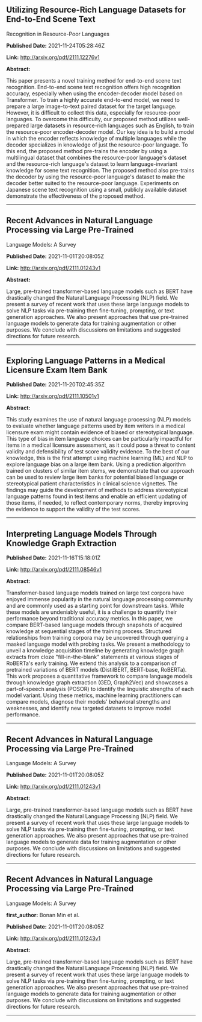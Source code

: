 ## Utilizing Resource-Rich Language Datasets for End-to-End Scene Text
  Recognition in Resource-Poor Languages

**Published Date:** 2021-11-24T05:28:46Z

**Link:** http://arxiv.org/pdf/2111.12276v1

**Abstract:**

  This paper presents a novel training method for end-to-end scene text
recognition. End-to-end scene text recognition offers high recognition
accuracy, especially when using the encoder-decoder model based on Transformer.
To train a highly accurate end-to-end model, we need to prepare a large
image-to-text paired dataset for the target language. However, it is difficult
to collect this data, especially for resource-poor languages. To overcome this
difficulty, our proposed method utilizes well-prepared large datasets in
resource-rich languages such as English, to train the resource-poor
encoder-decoder model. Our key idea is to build a model in which the encoder
reflects knowledge of multiple languages while the decoder specializes in
knowledge of just the resource-poor language. To this end, the proposed method
pre-trains the encoder by using a multilingual dataset that combines the
resource-poor language's dataset and the resource-rich language's dataset to
learn language-invariant knowledge for scene text recognition. The proposed
method also pre-trains the decoder by using the resource-poor language's
dataset to make the decoder better suited to the resource-poor language.
Experiments on Japanese scene text recognition using a small, publicly
available dataset demonstrate the effectiveness of the proposed method.


---

## Recent Advances in Natural Language Processing via Large Pre-Trained
  Language Models: A Survey

**Published Date:** 2021-11-01T20:08:05Z

**Link:** http://arxiv.org/pdf/2111.01243v1

**Abstract:**

  Large, pre-trained transformer-based language models such as BERT have
drastically changed the Natural Language Processing (NLP) field. We present a
survey of recent work that uses these large language models to solve NLP tasks
via pre-training then fine-tuning, prompting, or text generation approaches. We
also present approaches that use pre-trained language models to generate data
for training augmentation or other purposes. We conclude with discussions on
limitations and suggested directions for future research.


---

## Exploring Language Patterns in a Medical Licensure Exam Item Bank

**Published Date:** 2021-11-20T02:45:35Z

**Link:** http://arxiv.org/pdf/2111.10501v1

**Abstract:**

  This study examines the use of natural language processing (NLP) models to
evaluate whether language patterns used by item writers in a medical licensure
exam might contain evidence of biased or stereotypical language. This type of
bias in item language choices can be particularly impactful for items in a
medical licensure assessment, as it could pose a threat to content validity and
defensibility of test score validity evidence. To the best of our knowledge,
this is the first attempt using machine learning (ML) and NLP to explore
language bias on a large item bank. Using a prediction algorithm trained on
clusters of similar item stems, we demonstrate that our approach can be used to
review large item banks for potential biased language or stereotypical patient
characteristics in clinical science vignettes. The findings may guide the
development of methods to address stereotypical language patterns found in test
items and enable an efficient updating of those items, if needed, to reflect
contemporary norms, thereby improving the evidence to support the validity of
the test scores.


---

## Interpreting Language Models Through Knowledge Graph Extraction

**Published Date:** 2021-11-16T15:18:01Z

**Link:** http://arxiv.org/pdf/2111.08546v1

**Abstract:**

  Transformer-based language models trained on large text corpora have enjoyed
immense popularity in the natural language processing community and are
commonly used as a starting point for downstream tasks. While these models are
undeniably useful, it is a challenge to quantify their performance beyond
traditional accuracy metrics. In this paper, we compare BERT-based language
models through snapshots of acquired knowledge at sequential stages of the
training process. Structured relationships from training corpora may be
uncovered through querying a masked language model with probing tasks. We
present a methodology to unveil a knowledge acquisition timeline by generating
knowledge graph extracts from cloze "fill-in-the-blank" statements at various
stages of RoBERTa's early training. We extend this analysis to a comparison of
pretrained variations of BERT models (DistilBERT, BERT-base, RoBERTa). This
work proposes a quantitative framework to compare language models through
knowledge graph extraction (GED, Graph2Vec) and showcases a part-of-speech
analysis (POSOR) to identify the linguistic strengths of each model variant.
Using these metrics, machine learning practitioners can compare models,
diagnose their models' behavioral strengths and weaknesses, and identify new
targeted datasets to improve model performance.


---

## Recent Advances in Natural Language Processing via Large Pre-Trained
  Language Models: A Survey

**Published Date:** 2021-11-01T20:08:05Z

**Link:** http://arxiv.org/pdf/2111.01243v1

**Abstract:**

  Large, pre-trained transformer-based language models such as BERT have
drastically changed the Natural Language Processing (NLP) field. We present a
survey of recent work that uses these large language models to solve NLP tasks
via pre-training then fine-tuning, prompting, or text generation approaches. We
also present approaches that use pre-trained language models to generate data
for training augmentation or other purposes. We conclude with discussions on
limitations and suggested directions for future research.


---

## Recent Advances in Natural Language Processing via Large Pre-Trained
  Language Models: A Survey

**first_author:** Bonan Min et al.

**Published Date:** 2021-11-01T20:08:05Z

**Link:** http://arxiv.org/pdf/2111.01243v1

**Abstract:**

  Large, pre-trained transformer-based language models such as BERT have
drastically changed the Natural Language Processing (NLP) field. We present a
survey of recent work that uses these large language models to solve NLP tasks
via pre-training then fine-tuning, prompting, or text generation approaches. We
also present approaches that use pre-trained language models to generate data
for training augmentation or other purposes. We conclude with discussions on
limitations and suggested directions for future research.


---

